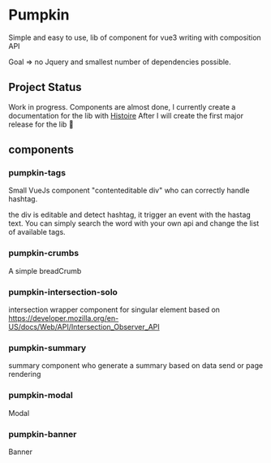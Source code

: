 # Pumpkin

Simple and easy to use, lib of component for vue3 writing with composition API

Goal => no Jquery and smallest number of dependencies possible.

## Project Status

Work in progress.
Components are almost done, I currently create a documentation for the lib with [Histoire](https://histoire.dev/)
After I will create the first major release for the lib :balloon:

## components

### pumpkin-tags
Small VueJs component "contenteditable div" who can correctly handle hashtag.

the div is editable and detect hashtag, it trigger an event with the hastag text.
You can simply search the word with your own api and change the list of available tags.

### pumpkin-crumbs

A simple breadCrumb

### pumpkin-intersection-solo

intersection wrapper component for singular element based on https://developer.mozilla.org/en-US/docs/Web/API/Intersection_Observer_API

### pumpkin-summary

summary component who generate a summary based on data send or page rendering

### pumpkin-modal

Modal

### pumpkin-banner

Banner
